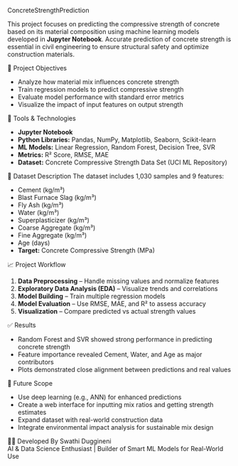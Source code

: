  ConcreteStrengthPrediction

This project focuses on predicting the compressive strength of concrete based on its material composition using machine learning models developed in **Jupyter Notebook**. Accurate prediction of concrete strength is essential in civil engineering to ensure structural safety and optimize construction materials.

📌 Project Objectives
- Analyze how material mix influences concrete strength  
- Train regression models to predict compressive strength  
- Evaluate model performance with standard error metrics  
- Visualize the impact of input features on output strength

🧰 Tools & Technologies
- **Jupyter Notebook**
- **Python Libraries:** Pandas, NumPy, Matplotlib, Seaborn, Scikit-learn
- **ML Models:** Linear Regression, Random Forest, Decision Tree, SVR
- **Metrics:** R² Score, RMSE, MAE
- **Dataset:** Concrete Compressive Strength Data Set (UCI ML Repository)

 📂 Dataset Description
The dataset includes 1,030 samples and 9 features:
- Cement (kg/m³)
- Blast Furnace Slag (kg/m³)
- Fly Ash (kg/m³)
- Water (kg/m³)
- Superplasticizer (kg/m³)
- Coarse Aggregate (kg/m³)
- Fine Aggregate (kg/m³)
- Age (days)
- **Target:** Concrete Compressive Strength (MPa)

 📈 Project Workflow
1. **Data Preprocessing** – Handle missing values and normalize features  
2. **Exploratory Data Analysis (EDA)** – Visualize trends and correlations  
3. **Model Building** – Train multiple regression models  
4. **Model Evaluation** – Use RMSE, MAE, and R² to assess accuracy  
5. **Visualization** – Compare predicted vs actual strength values

 ✅ Results
- Random Forest and SVR showed strong performance in predicting concrete strength  
- Feature importance revealed Cement, Water, and Age as major contributors  
- Plots demonstrated close alignment between predictions and real values

 🚀 Future Scope
- Use deep learning (e.g., ANN) for enhanced predictions  
- Create a web interface for inputting mix ratios and getting strength estimates  
- Expand dataset with real-world construction data  
- Integrate environmental impact analysis for sustainable mix design

 🧑‍💻 Developed By
Swathi Duggineni  
AI & Data Science Enthusiast | Builder of Smart ML Models for Real-World Use
